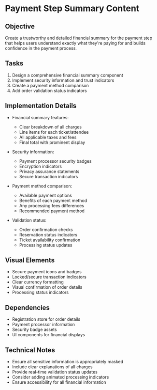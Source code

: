 # Payment Step Summary Content

## Objective
Create a trustworthy and detailed financial summary for the payment step that helps users understand exactly what they're paying for and builds confidence in the payment process.

## Tasks
1. Design a comprehensive financial summary component
2. Implement security information and trust indicators
3. Create a payment method comparison
4. Add order validation status indicators

## Implementation Details
- Financial summary features:
  - Clear breakdown of all charges
  - Line items for each ticket/attendee
  - All applicable taxes and fees
  - Final total with prominent display
  
- Security information:
  - Payment processor security badges
  - Encryption indicators
  - Privacy assurance statements
  - Secure transaction indicators
  
- Payment method comparison:
  - Available payment options
  - Benefits of each payment method
  - Any processing fees differences
  - Recommended payment method
  
- Validation status:
  - Order confirmation checks
  - Reservation status indicators
  - Ticket availability confirmation
  - Processing status updates

## Visual Elements
- Secure payment icons and badges
- Locked/secure transaction indicators
- Clear currency formatting
- Visual confirmation of order details
- Processing status indicators

## Dependencies
- Registration store for order details
- Payment processor information
- Security badge assets
- UI components for financial displays

## Technical Notes
- Ensure all sensitive information is appropriately masked
- Include clear explanations of all charges
- Provide real-time validation status updates
- Consider adding animated processing indicators
- Ensure accessibility for all financial information